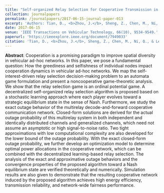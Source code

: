 ```yaml
---
title: "Self-organized Relay Selection for Cooperative Transmission in Vehicular Ad-hoc Networks"
collection: journalpapers
permalink: /journalpapers/2017-06-15-journal-paper-013
excerpt: 'Authors: Tian, D., <b>Zhou, J.</b>, Sheng, Z., Chen, M., Ni, Q., & Leung, V. C. M.'
date: 2017-06-15
venue: 'IEEE Transactions on Vehicular Technology, 66(10), 9534-9549.'
paperurl: 'https://ieeexplore.ieee.org/document/7949033'
citation: 'Tian, D., <b>Zhou, J.</b>, Sheng, Z., Chen, M., Ni, Q., & Leung, V. C. (2017). Self-organized relay selection for cooperative transmission in vehicular ad-hoc networks. IEEE Transactions on Vehicular Technology, 66(10), 9534-9549.'
---
```


**Abstract**: Cooperation is a promising paradigm to improve spatial diversity in vehicular ad-hoc networks. In this paper, we pose a fundamental question: How the greediness and selfishness of individual nodes impact cooperation dynamics in vehicular ad-hoc networks. We map the self-interest-driven relay selection decision-making problem to an automata game formulation and present a noncooperative game-theoretic analysis. We show that the relay selection game is an ordinal potential game. A decentralized self-organized relay selection algorithm is proposed based on a stochastic learning approach where each player evolves toward a strategic equilibrium state in the sense of Nash. Furthermore, we study the exact outage behavior of the multirelay decode-and-forward cooperative communication network. Closed-form solutions are derived for the actual outage probability of this multirelay system in both independent and identically distributed channels and generalized channels, which need not assume an asymptotic or high signal-to-noise ratio. Two tight approximations with low computational complexity are also developed for the lower bound of the outage probability. With the exact closed-form outage probability, we further develop an optimization model to determine optimal power allocations in the cooperative network, which can be combined with the decentralized learning-based relay selection. The analysis of the exact and approximative outage behaviors and the convergence properties of the proposed algorithm toward a Nash equilibrium state are verified theoretically and numerically. Simulation results are also given to demonstrate that the resulting cooperative network induced by the proposed algorithm achieves high energy efficiency, transmission reliability, and network-wide fairness performance.
